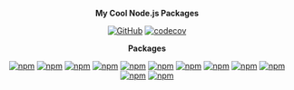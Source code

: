 <div align="center">

**My Cool Node.js Packages**

[![GitHub](https://img.shields.io/github/license/oadpoaw/packages)](https://github.com/oadpoaw/packages/tree/main/LICENSE)
[![codecov](https://codecov.io/gh/oadpoaw/packages/branch/main/graph/badge.svg?token=L3OD02UDO6)](https://codecov.io/gh/oadpoaw/packages)

**Packages**

[![npm](https://img.shields.io/npm/v/@oadpoaw/array-chunk?color=blue&logo=npm&style=flat-square&label=@oadpoaw/array-chunk)](https://www.npmjs.com/package/@oadpoaw/array-chunk)
[![npm](https://img.shields.io/npm/v/@oadpoaw/array-shuffle?color=blue&logo=npm&style=flat-square&label=@oadpoaw/array-shuffle)](https://www.npmjs.com/package/@oadpoaw/array-shuffle)
[![npm](https://img.shields.io/npm/v/@oadpoaw/async-wrapper?color=blue&logo=npm&style=flat-square&label=@oadpoaw/async-wrapper)](https://www.npmjs.com/package/@oadpoaw/async-wrapper)
[![npm](https://img.shields.io/npm/v/@oadpoaw/base64?color=blue&logo=npm&style=flat-square&label=@oadpoaw/base64)](https://www.npmjs.com/package/@oadpoaw/base64)
[![npm](https://img.shields.io/npm/v/@oadpoaw/differentiate?color=blue&logo=npm&style=flat-square&label=@oadpoaw/differentiate)](https://www.npmjs.com/package/@oadpoaw/differentiate)
[![npm](https://img.shields.io/npm/v/@oadpoaw/escapes?color=blue&logo=npm&style=flat-square&label=@oadpoaw/escapes)](https://www.npmjs.com/package/@oadpoaw/escapes)
[![npm](https://img.shields.io/npm/v/@oadpoaw/logger?color=blue&logo=npm&style=flat-square&label=@oadpoaw/logger)](https://www.npmjs.com/package/@oadpoaw/logger)
[![npm](https://img.shields.io/npm/v/@oadpoaw/processor?color=blue&logo=npm&style=flat-square&label=@oadpoaw/processor)](https://www.npmjs.com/package/@oadpoaw/processor)
[![npm](https://img.shields.io/npm/v/@oadpoaw/progressbar?color=blue&logo=npm&style=flat-square&label=@oadpoaw/progressbar)](https://www.npmjs.com/package/@oadpoaw/progressbar)
[![npm](https://img.shields.io/npm/v/@oadpoaw/random?color=blue&logo=npm&style=flat-square&label=@oadpoaw/random)](https://www.npmjs.com/package/@oadpoaw/random)
[![npm](https://img.shields.io/npm/v/@oadpoaw/react-sensor?color=blue&logo=npm&style=flat-square&label=@oadpoaw/react-sensor)](https://www.npmjs.com/package/@oadpoaw/react-sensor)
[![npm](https://img.shields.io/npm/v/@oadpoaw/merge?color=blue&logo=npm&style=flat-square&label=@oadpoaw/merge)](https://www.npmjs.com/package/@oadpoaw/merge)


</div>